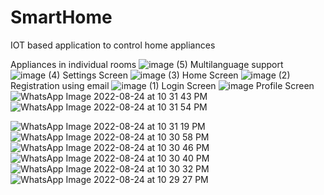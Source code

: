 # SmartHome
IOT based application to control home appliances

Appliances in individual rooms 
![image (5)](https://user-images.githubusercontent.com/78205040/186485533-5e8cadee-0dd5-47f2-85da-bc2c0886c100.jpg)
Multilanguage support
![image (4)](https://user-images.githubusercontent.com/78205040/186485539-740ee67b-f4f1-4411-bb47-9f03f1219174.jpg)
Settings Screen
![image (3)](https://user-images.githubusercontent.com/78205040/186485542-64756b2d-498e-485a-b709-54b22c5805d5.jpg)
Home Screen
![image (2)](https://user-images.githubusercontent.com/78205040/186485546-d886ed25-27a6-4b1d-9caa-c7deea827e8d.jpg)
Registration using email 
![image (1)](https://user-images.githubusercontent.com/78205040/186485549-e26996d4-a839-4a56-a992-99a593f97fc4.jpg)
Login Screen
![image](https://user-images.githubusercontent.com/78205040/186485552-f8c87b73-6220-420c-abd2-8a7f7701b270.jpg)
Profile Screen
![WhatsApp Image 2022-08-24 at 10 31 43 PM](https://user-images.githubusercontent.com/78205040/186485559-380a2928-50c8-46d6-ac26-a855aeee7881.jpeg)
![WhatsApp Image 2022-08-24 at 10 31 54 PM](https://user-images.githubusercontent.com/78205040/186485556-b8afdc4c-2dd7-4639-b0fc-c207043eca6b.jpeg)

![WhatsApp Image 2022-08-24 at 10 31 19 PM](https://user-images.githubusercontent.com/78205040/186485561-86cc8f49-5c04-408c-acd7-7fc05650541e.jpeg)
![WhatsApp Image 2022-08-24 at 10 30 58 PM](https://user-images.githubusercontent.com/78205040/186485565-7d4dcf3e-7ac3-4ead-ae37-a670ed403fae.jpeg)
![WhatsApp Image 2022-08-24 at 10 30 46 PM](https://user-images.githubusercontent.com/78205040/186485570-112ec7f0-fd1f-41ad-a81f-3afe44c3be42.jpeg)
![WhatsApp Image 2022-08-24 at 10 30 40 PM](https://user-images.githubusercontent.com/78205040/186485574-3ede121d-c3c7-47e1-95cf-165076ddf98a.jpeg)
![WhatsApp Image 2022-08-24 at 10 30 32 PM](https://user-images.githubusercontent.com/78205040/186485576-3d516266-12dc-45bb-b8de-9d519a414190.jpeg)
![WhatsApp Image 2022-08-24 at 10 29 27 PM](https://user-images.githubusercontent.com/78205040/186485578-3c22c7db-af15-40b0-922c-ddbfb02b1e8f.jpeg)

